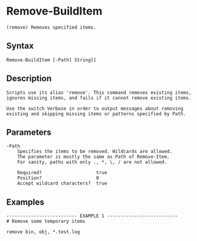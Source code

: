 # Remove-BuildItem

```text
(remove) Removes specified items.
```

## Syntax

```text
Remove-BuildItem [-Path] String[]
```

## Description

```text
Scripts use its alias 'remove'. This command removes existing items,
ignores missing items, and fails if it cannot remove existing items.

Use the switch Verbose in order to output messages about removing
existing and skipping missing items or patterns specified by Path.
```

## Parameters

```text
-Path
    Specifies the items to be removed. Wildcards are allowed.
    The parameter is mostly the same as Path of Remove-Item.
    For sanity, paths with only ., *, \, / are not allowed.
    
    Required?                    true
    Position?                    0
    Accept wildcard characters?  true
```

## Examples

```text
-------------------------- EXAMPLE 1 --------------------------
# Remove some temporary items

remove bin, obj, *.test.log
```
